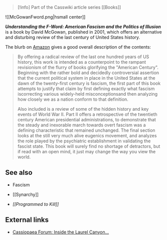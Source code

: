 > [!info] Part of the Casswiki article series [[Books]]

![[McGowanFword.png|hsmall center]]


_**Understanding the F-Word: American Fascism and the Politics of Illusion**_ is a book by David McGowan, published in 2001, which offers an alternative and disturbing review of the last century of United States history.

The blurb on [Amazon](http://www.amazon.com/Understanding-F-Word-American-Politics-Illusion/dp/0595186408) gives a good overall description of the contents:

> By offering a radical review of the last one hundred years of US history, this work is intended as a counterpoint to the rampant revisionism of the flurry of books glorifying the "American Century". Beginning with the rather bold and decidedly controversial assertion that the current political system in place in the United States at the dawn of the twenty-first century is fascism, the first part of this book attempts to justify that claim by first defining exactly what fascism iscorrecting various widely-held misconceptionsand then analyzing how closely we as a nation conform to that definition.
> 
> Also included is a review of some of the hidden history and key events of World War II. Part II offers a retrospective of the twentieth century American presidential administrations, to demonstrate that the steady and inexorable march towards overt fascism was a defining characteristic that remained unchanged. The final section looks at the still very much alive eugenics movement, and analyzes the role played by the psychiatric establishment in validating the fascist state. This book will surely find no shortage of detractors, but if read with an open mind, it just may change the way you view the world.

See also
--------

*   Fascism
*   [[Synarchy]]

*   _[[Programmed to Kill]]_

External links
--------------

*   [Cassiopaea Forum: Inside the Laurel Canyon...](https://cassiopaea.org/forum/index.php/topic,8778.0.html)